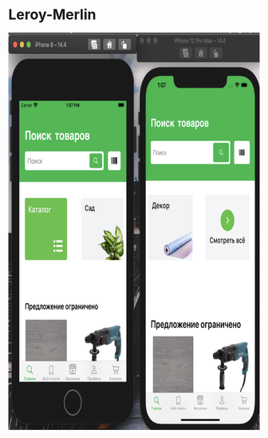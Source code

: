 # Leroy-Merlin

<img src="https://github.com/StuLolka/Leroy-Merlin/blob/main/Screens/Снимок%20экрана%202021-05-01%20в%2013.07.27.png" width="742" height="797">

